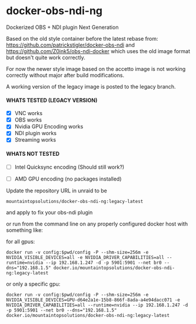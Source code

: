 # docker-obs-ndi-ng
Dockerized OBS + NDI plugin Next Generation

Based on the old style container before the latest rebase from:
https://github.com/patrickstigler/docker-obs-ndi
and 
https://github.com/Z0ink5/obs-ndi-docker which uses the old image format but doesn't quite work correctly. 

For now the newer style image based on the accetto image is not working correctly without major after build modifications. 

A working version of the legacy image is posted to the legacy branch.


#### WHATS TESTED (LEGACY VERSION)
 - [x] VNC works
 - [x] OBS works
 - [x] Nvidia GPU Encoding works
 - [x] NDI plugin works
 - [x] Streaming works

#### WHATS NOT TESTED

 - [ ] Intel Quicksync encoding (Should still work?)
 - [ ] AMD GPU encoding (no packages installed)



Update the repository URL in unraid to be 

    mountaintopsolutions/docker-obs-ndi-ng:legacy-latest

 and apply to fix your obs-ndi plugin

or run from the command line on any properly configured docker host with something like:

for all gpus: 

    docker run -v config:$pwd/config -P --shm-size=256m -e NVIDIA_VISIBLE_DEVICES=all -e NVIDIA_DRIVER_CAPABILITIES=all --runtime=nvidia --ip 192.168.1.247 -d -p 5901:5901 --net br0 --dns="192.168.1.5" docker.io/mountaintopsolutions/docker-obs-ndi-ng:legacy-latest

or only a specific gpu:

    docker run -v config:$pwd/config -P --shm-size=256m -e NVIDIA_VISIBLE_DEVICES=GPU-d64e2a1e-15b8-866f-8ada-a4e94dacc071 -e NVIDIA_DRIVER_CAPABILITIES=all --runtime=nvidia --ip 192.168.1.247 -d -p 5901:5901 --net br0 --dns="192.168.1.5" docker.io/mountaintopsolutions/docker-obs-ndi-ng:legacy-latest
